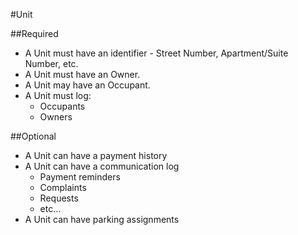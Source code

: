 #Unit

##Required
* A Unit must have an identifier - Street Number, Apartment/Suite Number, etc.
* A Unit must have an Owner.
* A Unit may have an Occupant.
* A Unit must log:
  * Occupants
  * Owners

##Optional
* A Unit can have a payment history
* A Unit can have a communication log
  * Payment reminders
  * Complaints
  * Requests
  * etc...
* A Unit can have parking assignments

